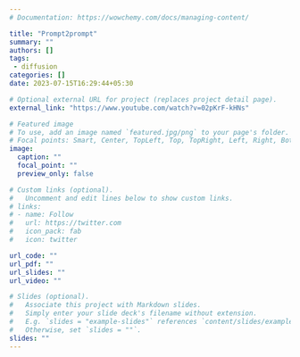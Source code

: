 ```yaml
---
# Documentation: https://wowchemy.com/docs/managing-content/

title: "Prompt2prompt"
summary: ""
authors: []
tags:
 - diffusion
categories: []
date: 2023-07-15T16:29:44+05:30

# Optional external URL for project (replaces project detail page).
external_link: "https://www.youtube.com/watch?v=02pKrF-kHNs"

# Featured image
# To use, add an image named `featured.jpg/png` to your page's folder.
# Focal points: Smart, Center, TopLeft, Top, TopRight, Left, Right, BottomLeft, Bottom, BottomRight.
image:
  caption: ""
  focal_point: ""
  preview_only: false

# Custom links (optional).
#   Uncomment and edit lines below to show custom links.
# links:
# - name: Follow
#   url: https://twitter.com
#   icon_pack: fab
#   icon: twitter

url_code: ""
url_pdf: ""
url_slides: ""
url_video: ""

# Slides (optional).
#   Associate this project with Markdown slides.
#   Simply enter your slide deck's filename without extension.
#   E.g. `slides = "example-slides"` references `content/slides/example-slides.md`.
#   Otherwise, set `slides = ""`.
slides: ""
---
```

